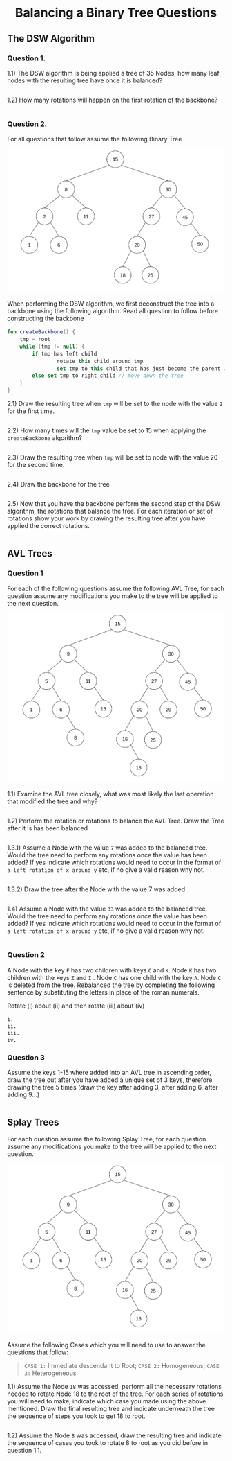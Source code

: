 <div align="center"><h1> Balancing a Binary Tree Questions </h1></div>

## The DSW Algorithm

### Question 1.

1.1) The DSW algorithm is being applied a tree of 35 Nodes, how many leaf nodes with the resulting tree have once it is
balanced?

 ```text

```

1.2) How many rotations will happen on the first rotation of the backbone?

```text

```

### Question 2.

For all questions that follow assume the following Binary Tree

<img src="images/dsw_tree.png" alt="dsw tree question">

When performing the DSW algorithm, we first deconstruct the tree into a backbone using the following algorithm. Read all
question to follow before constructing the backbone

```kotlin
fun createBackbone() {
    tmp = root
    while (tmp != null) {
        if tmp has left child
                rotate this child around tmp
                set tmp to this child that has just become the parent // rotate and move up
        else set tmp to right child // move down the tree
    }
}
```

2.1) Draw the resulting tree when `tmp` will be set to the node with the value
`2` for the first time.

```text

```

2.2) How many times will the `tmp` value be set to 15 when applying the `createBackbone` algorithm?

```text

```

2.3) Draw the resulting tree when `tmp` will be set to node with the value 20 for the second time.

```text

```

2.4) Draw the backbone for the tree

```text

```

2.5) Now that you have the backbone perform the second step of the DSW algorithm, the rotations that balance the tree.
For each iteration or set of rotations show your work by drawing the resulting tree after you have applied the correct
rotations.

```text

```

## AVL Trees

### Question 1

For each of the following questions assume the following AVL Tree, for each question assume any modifications you make
to the tree will be applied to the next question.

<img src="images/tree.png" alt="AVl tree example">

1.1) Examine the AVL tree closely, what was most likely the last operation that modified the tree and why?

```text

```

1.2) Perform the rotation or rotations to balance the AVL Tree. Draw the Tree after it is has been balanced

```text

```

1.3.1) Assume a Node with the value `7` was added to the balanced tree. Would the tree need to perform any rotations
once the value has been added? If yes indicate which rotations would need to occur in the format
of `a left rotation of x around y` etc, if no give a valid reason why not.

```text

```

1.3.2) Draw the tree after the Node with the value 7 was added

```text

```

1.4) Assume a Node with the value `33` was added to the balanced tree. Would the tree need to perform any rotations once
the value has been added? If yes indicate which rotations would need to occur in the format
of `a left rotation of x around y` etc, if no give a valid reason why not.

```text

```

### Question 2

A Node with the key `F` has two children with keys `C` and `K`. Node `K` has two children with the keys `Z` and `I`
. Node `C` has one child with the key `A`. Node `C` is deleted from the tree. Rebalanced the tree by completing the
following sentence by substituting the letters in place of the roman numerals.

Rotate (i) about (ii) and then rotate (iii) about (iv)

```text
i.
ii.
iii.
iv.
```

### Question 3

Assume the keys 1-15 where added into an AVL tree in ascending order, draw the tree out after you have added a unique
set of 3 keys, therefore drawing the tree 5 times (draw the key after adding 3, after adding 6, after adding 9...)

```text

```

## Splay Trees

For each question assume the following Splay Tree, for each question assume any modifications you make to the tree will
be applied to the next question.

<img src="images/tree.png" alt="tree used for Splaying">

Assume the following Cases which you will need to use to answer the questions that follow:

> `CASE 1:` Immediate descendant to Root; `CASE 2:` Homogeneous; `CASE 3:` Heterogeneous

1.1) Assume the Node `18` was accessed, perform all the necessary rotations needed to rotate Node 18 to the root of the
tree. For each series of rotations you will need to make, indicate which case you made using the above mentioned. Draw
the final resulting tree and indicate underneath the tree the sequence of steps you took to get 18 to root.

```text

```

1.2) Assume the Node `8` was accessed, draw the resulting tree and indicate the sequence of cases you took to rotate 8
to root as you did before in question 1.1.

```text

```
